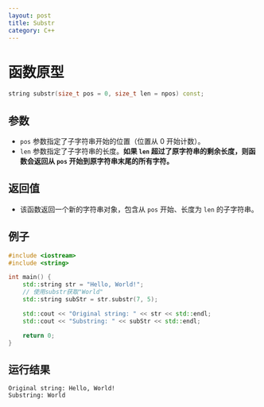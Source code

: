 ```yaml
---
layout: post
title: Substr
category: C++
---
```


# 函数原型
```cpp
string substr(size_t pos = 0, size_t len = npos) const;
```

## 参数
- `pos` 参数指定了子字符串开始的位置（位置从 0 开始计数）。
- `len` 参数指定了子字符串的长度。__如果 `len` 超过了原字符串的剩余长度，则函数会返回从 `pos` 开始到原字符串末尾的所有字符。__
## 返回值
- 该函数返回一个新的字符串对象，包含从 `pos` 开始、长度为 `len` 的子字符串。

## 例子
```cpp
#include <iostream>
#include <string>

int main() {
    std::string str = "Hello, World!";
    // 使用substr获取"World"
    std::string subStr = str.substr(7, 5);

    std::cout << "Original string: " << str << std::endl;
    std::cout << "Substring: " << subStr << std::endl;

    return 0;
}
```
## 运行结果

```
Original string: Hello, World!
Substring: World
```